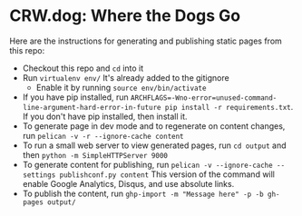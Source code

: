 CRW.dog:  Where the Dogs Go
=====================

Here are the instructions for generating and publishing static pages from this repo:

*  Checkout this repo and `cd` into it
*  Run `virtualenv env/`  It's already added to the gitignore
     *  Enable it by running `source env/bin/activate`
*  If you have pip installed, run `ARCHFLAGS=-Wno-error=unused-command-line-argument-hard-error-in-future pip install -r requirements.txt`.  If you don't have pip installed, then install it.
*  To generate page in dev mode and to regenerate on content changes, run `pelican -v -r --ignore-cache content`
*  To run a small web server to view generated pages, run `cd output` and then `python -m SimpleHTTPServer 9000`
*  To generate content for publishing, run `pelican -v --ignore-cache --settings publishconf.py content`  This version of the command will enable Google Analytics, Disqus, and use absolute links.
*  To publish the content, run `ghp-import -m "Message here" -p -b gh-pages output/`